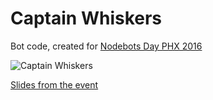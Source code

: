 # Captain Whiskers

Bot code, created for [Nodebots Day PHX 2016](https://ti.to/monteslu/nodebots-day-phx-2016/en)

![Captain Whiskers](http://i.imgur.com/1Uve2NE.jpg)

[Slides from the event](https://nodebots2016.surge.sh/)